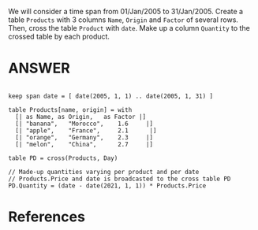 We will consider a time span from 01/Jan/2005 to 31/Jan/2005. Create a table `Products` with 3 columns `Name`, `Origin` and `Factor` of several rows. Then, cross the table `Product` with `date`. Make up a column `Quantity` to the crossed table by each product.  

# ANSWER

```envision

keep span date = [ date(2005, 1, 1) .. date(2005, 1, 31) ]

table Products[name, origin] = with
  [| as Name, as Origin,   as Factor |]
  [| "banana",   "Morocco",    1.6     |]
  [| "apple",    "France",     2.1      |]
  [| "orange",   "Germany",    2.3     |]
  [| "melon",    "China",      2.7     |]
  
table PD = cross(Products, Day)
 
// Made-up quantities varying per product and per date
// Products.Price and date is broadcasted to the cross table PD
PD.Quantity = (date - date(2021, 1, 1)) * Products.Price
```

# References

